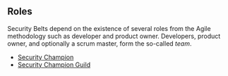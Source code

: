 ## Roles

Security Belts depend on the existence of several roles from the Agile methodology such as developer and product owner. Developers, product owner, and optionally a scrum master, form the so-called *team*.

- [Security Champion](wiki/Security-Champion.md)
- [Security Champion Guild](wiki/Security-Champion-Guild.md)

